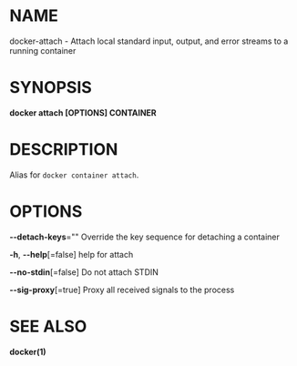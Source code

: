 # NAME

docker-attach - Attach local standard input, output, and error streams to a running container

# SYNOPSIS

**docker attach \[OPTIONS\] CONTAINER**

# DESCRIPTION

Alias for `docker container attach`.

# OPTIONS

**--detach-keys**="" Override the key sequence for detaching a container

**-h**, **--help**\[=false\] help for attach

**--no-stdin**\[=false\] Do not attach STDIN

**--sig-proxy**\[=true\] Proxy all received signals to the process

# SEE ALSO

**docker(1)**
